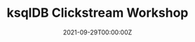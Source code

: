 ---
title: ksqlDB Clickstream Workshop 
summary: "Confluent Cloudを利用してクリックストリームのデータを加工/分析するワークショップです。クリックストリーム用のテストデータの作成とksqlDBによるStream/Tableの利用方法、Pull Queryの基本的な使用方法等を体験いただけます。"
authors:
  - hashi
tags:
  - Confluent Cloud
  - ksqlDB
  - Stream Processing
  - DataGen Connector
  - Stream Lineage
date: '2021-09-29T00:00:00Z'

links:
url_code: 'https://github.com/confluent-jp/demo-cc-ksql-clickstream'
url_pdf: ''
url_slides: ''
url_video: ''
---